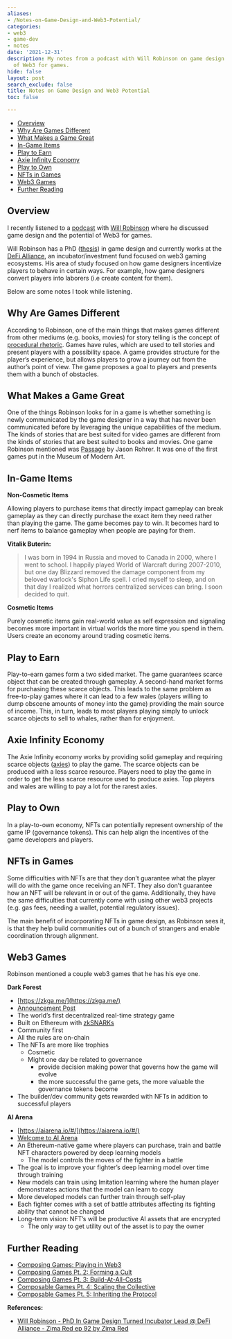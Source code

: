 ```yaml
---
aliases:
- /Notes-on-Game-Design-and-Web3-Potential/
categories:
- web3
- game-dev
- notes
date: '2021-12-31'
description: My notes from a podcast with Will Robinson on game design and the potential
  of Web3 for games.
hide: false
layout: post
search_exclude: false
title: Notes on Game Design and Web3 Potential
toc: false

---
```


* [Overview](#overview)
* [Why Are Games Different](#why-are-games-different)
* [What Makes a Game Great](#what-makes-a-game-great)
* [In-Game Items](#in-game-items)
* [Play to Earn](#play-to-earn)
* [Axie Infinity Economy](#axie-infinity-economy)
* [Play to Own](#play-to-own)
* [NFTs in Games](#nfts-in-games)
* [Web3 Games](#web3-games)
* [Further Reading](#further-reading)



## Overview

I recently listened to a [podcast](https://anchor.fm/andrew-steinwold/episodes/Will-Robinson---PhD-In-Game-Design-Turned-Incubator-Lead--DeFi-Alliance---Zima-Red-ep-92-e1bfo15) with [Will Robinson](https://twitter.com/dangerwillrobin) where he discussed game design and the potential of Web3 for games. 

Will Robinson has a PhD ([thesis](https://spectrum.library.concordia.ca/id/eprint/984364/1/Robinson_PhD_F2018.pdf)) in game design and currently works at the [DeFi Alliance](https://www.defialliance.co/), an incubator/investment fund focused on web3 gaming ecosystems. His area of study focused on how game designers incentivize players to behave in certain ways. For example, how game designers convert players into laborers (i.e create content for them).

Below are some notes I took while listening.



## Why Are Games Different


According to Robinson, one of the main things that makes games different from other mediums (e.g. books, movies) for story telling is the concept of [procedural rhetoric](https://en.wikipedia.org/wiki/Procedural_rhetoric). Games have rules, which are used to tell stories and present players with a possibility space.  A game provides structure for the player’s experience, but allows players to grow a journey out from the author’s point of view. The game proposes a goal to players and presents them with a bunch of obstacles.



## What Makes a Game Great

One of the things Robinson looks for in a game is whether something is newly communicated by the game designer in a way that has never been communicated before by leveraging the unique capabilities of the medium. The kinds of stories that are best suited for video games are different from the kinds of stories that are best suited to books and movies. One game Robinson mentioned was [Passage](http://passage.toolness.org/) by Jason Rohrer. It was one of the first games put in the Museum of Modern Art.



## In-Game Items

**Non-Cosmetic Items**

Allowing players to purchase items that directly impact gameplay can break gameplay as they can directly purchase the exact item they need rather than playing the game. The game becomes pay to win. It becomes hard to nerf items to balance gameplay when people are paying for them.

**Vitalik Buterin:**

> I was born in 1994 in Russia and moved to Canada in 2000, where I went to school. I happily played World of Warcraft during 2007-2010, but one day Blizzard removed the damage component from my beloved warlock's Siphon Life spell. I cried myself to sleep, and on that day I realized what horrors centralized services can bring. I soon decided to quit.
> 

**Cosmetic Items**

Purely cosmetic items gain real-world value as self expression and signaling becomes more important in virtual worlds the more time you spend in them. Users create an economy around trading cosmetic items.



## Play to Earn

Play-to-earn games form a two sided market. The game guarantees scarce object that can be created through gameplay. A second-hand market forms for purchasing these scarce objects. This leads to the same problem as free-to-play games where it can lead to a few wales (players willing to dump obscene amounts of money into the game) providing the main source of income. This, in turn, leads to most players playing simply to unlock scarce objects to sell to whales, rather than for enjoyment.



## Axie Infinity Economy

The Axie Infinity economy works by providing solid gameplay and requiring scarce objects ([axies](https://marketplace.axieinfinity.com/)) to play the game. The scarce objects can be produced with a less scarce resource. Players need to play the game in order to get the less scarce resource used to produce axies. Top players and wales are willing to pay a lot for the rarest axies.



## Play to Own

In a play-to-own economy, NFTs can potentially represent ownership of the game IP (governance tokens). This can help align the incentives of the game developers and players.



## NFTs in Games

Some difficulties with NFTs are that they don’t guarantee what the player will do with the game once receiving an NFT. They also don’t guarantee how an NFT will be relevant in or out of the game. Additionally, they have the same difficulties that currently come with using other web3 projects (e.g. gas fees, needing a wallet, potential regulatory issues).

The main benefit of incorporating NFTs in game design, as Robinson sees it, is that they help build communities out of a bunch of strangers and enable coordination through alignment.



## Web3 Games

Robinson mentioned a couple web3 games that he has his eye one.

**Dark Forest**

- [https://zkga.me/](https://zkga.me/)
- [Announcement Post](https://blog.zkga.me/announcing-darkforest)
- The world’s first decentralized real-time strategy game
- Built on Ethereum with [zkSNARKs](https://blog.ethereum.org/2016/12/05/zksnarks-in-a-nutshell/)
- Community first
- All the rules are on-chain
- The NFTs are more like trophies
    - Cosmetic
    - Might one day be related to governance
        - provide decision making power that governs how the game will evolve
        - the more successful the game gets, the more valuable the governance tokens become
- The builder/dev community gets rewarded with NFTs in addition to successful players

**AI Arena**

- [https://aiarena.io/#/](https://aiarena.io/#/)
- [Welcome to AI Arena](https://medium.com/@aiarena/welcome-to-ai-arena-50983b5dd915)
- An Ethereum-native game where players can purchase, train and battle NFT characters powered by deep learning models
    - The model controls the moves of the fighter in a battle
- The goal is to improve your fighter’s deep learning model over time through training
- New models can train using Imitation learning where the human player demonstrates actions that the model can learn to copy
- More developed models can further train through self-play
- Each fighter comes with a set of battle attributes affecting its fighting ability that cannot be changed
- Long-term vision: NFT’s will be productive AI assets that are encrypted
    - The only way to get utility out of the asset is to pay the owner



## Further Reading

* [Composing Games: Playing in Web3](https://mirror.xyz/wbarobinson.eth/ZW8glElaiIcSheqWSs1vVTx118ZDUjAZbX4E64gv36Y)
* [Composing Games Pt. 2: Forming a Cult](https://mirror.xyz/wbarobinson.eth/v_gx7FTK7S9KgUNzxSJl187tqkF50xbDmiBv6IlUv3M)
* [Composing Games Pt. 3: Build-At-All-Costs](https://mirror.xyz/wbarobinson.eth/ZHW5emKLfyEP0mu4QDxzWSL62QakIs0vde9_HRKq9Co)
* [Composable Games Pt. 4: Scaling the Collective](https://mirror.xyz/wbarobinson.eth/IThSsYNylEXnHUKK3HEADWsy-xznlV00IkNsyUiZSDQ)
* [Composable Games Pt. 5: Inheriting the Protocol](https://mirror.xyz/wbarobinson.eth/wBckyakVfD4op3eO0a0viWvwoNsm4YfvCKQ-JBfg5d4)




**References:**

* [Will Robinson - PhD In Game Design Turned Incubator Lead @ DeFi Alliance - Zima Red ep 92 by Zima Red](https://anchor.fm/andrew-steinwold/episodes/Will-Robinson---PhD-In-Game-Design-Turned-Incubator-Lead--DeFi-Alliance---Zima-Red-ep-92-e1bfo15)




<!-- Cloudflare Web Analytics --><script defer src='https://static.cloudflareinsights.com/beacon.min.js' data-cf-beacon='{"token": "56b8d2f624604c4891327b3c0d9f6703"}'></script><!-- End Cloudflare Web Analytics -->